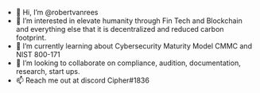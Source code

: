 - 👋 Hi, I’m @robertvanrees
- 👀 I’m interested in elevate humanity through Fin Tech and Blockchain and everything else that it is decentralized and reduced carbon footprint.
- 🌱 I’m currently learning about Cybersecurity Maturity Model CMMC and NIST 800-171
- 💞️ I’m looking to collaborate on compliance, audition, documentation, research, start ups.
- 📫 Reach me out at discord Cipher#1836

<!---
robertvanrees/robertvanrees is a ✨ special ✨ repository because its `README.md` (this file) appears on your GitHub profile.
You can click the Preview link to take a look at your changes.
--->
